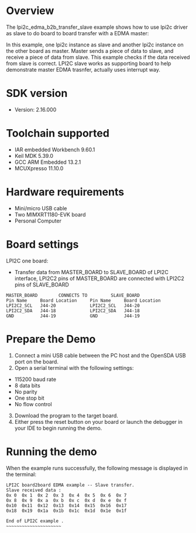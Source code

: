 Overview
========
The lpi2c_edma_b2b_transfer_slave example shows how to use lpi2c driver as slave to do board to board transfer 
with a EDMA master:

In this example, one lpi2c instance as slave and another lpi2c instance on the other board as master. Master sends a 
piece of data to slave, and receive a piece of data from slave. This example checks if the data received from 
slave is correct. LPI2C slave works as supporting board to help demonstrate master EDMA trasnfer, actually uses interrupt
way. 

SDK version
===========
- Version: 2.16.000

Toolchain supported
===================
- IAR embedded Workbench  9.60.1
- Keil MDK  5.39.0
- GCC ARM Embedded  13.2.1
- MCUXpresso  11.10.0

Hardware requirements
=====================
- Mini/micro USB cable
- Two MIMXRT1180-EVK board
- Personal Computer

Board settings
==============
LPI2C one board:
  + Transfer data from MASTER_BOARD to SLAVE_BOARD of LPI2C interface, LPI2C2 pins of MASTER_BOARD are connected with
    LPI2C2 pins of SLAVE_BOARD
~~~~~~~~~~~~~~~~~~~~~~~~~~~~~~~~~~~~~~~~~~~~~~~~~~~~~~
MASTER_BOARD        CONNECTS TO         SLAVE_BOARD
Pin Name     Board Location     Pin Name     Board Location
LPI2C2_SCL   J44-20             LPI2C2_SCL   J44-20
LPI2C2_SDA   J44-18             LPI2C2_SDA   J44-18
GND          J44-19             GND          J44-19
~~~~~~~~~~~~~~~~~~~~~~~~~~~~~~~~~~~~~~~~~~~~~~~~~~~~~~

Prepare the Demo
================
1. Connect a mini USB cable between the PC host and the OpenSDA USB port on the board.
2.  Open a serial terminal with the following settings:
   - 115200 baud rate
   - 8 data bits
   - No parity
   - One stop bit
   - No flow control
3. Download the program to the target board.
4. Either press the reset button on your board or launch the debugger in your IDE to begin running the demo.

Running the demo
================
When the example runs successfully, the following message is displayed in the terminal:

~~~~~~~~~~~~~~~~~~~~~~~~~~~~
LPI2C board2board EDMA example -- Slave transfer.
Slave received data :
0x 0  0x 1  0x 2  0x 3  0x 4  0x 5  0x 6  0x 7
0x 8  0x 9  0x a  0x b  0x c  0x d  0x e  0x f
0x10  0x11  0x12  0x13  0x14  0x15  0x16  0x17
0x18  0x19  0x1a  0x1b  0x1c  0x1d  0x1e  0x1f

End of LPI2C example .
~~~~~~~~~~~~~~~~~~~~~
